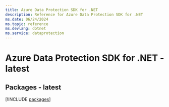```yaml
---
title: Azure Data Protection SDK for .NET
description: Reference for Azure Data Protection SDK for .NET
ms.date: 06/24/2024
ms.topic: reference
ms.devlang: dotnet
ms.service: dataprotection
---
```

# Azure Data Protection SDK for .NET - latest
## Packages - latest
[!INCLUDE [packages](data-protection-index.md)]